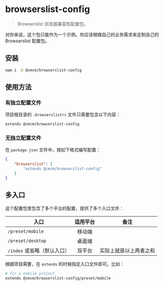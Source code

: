 # browserslist-config

> Browserslist 浏览器兼容性配置包。

对你来说，这个包只能作为一个示例。你应该根据自己的业务需求来定制自己的 Browserslist 配置包。

## 安装

```sh
npm i -D @cmcm/browserslist-config
```

## 使用方法

### 有独立配置文件

项目根目录的 `.browserslistrc` 文件只需要包含以下内容：

```sh
extends @cmcm/browserslist-config
```

### 无独立配置文件

在 `package.json` 文件中，按如下格式编写配置：

```json
{
	"browserslist": [
		"extends @cmcm/browserslist-config"
	]
}
```

## 多入口

这个配置包里包含了多个平台的配置，提供了多个入口文件：

入口 | 适用平台 | 备注
---|:---:|---
`/preset/mobile` | 移动端 |
`/preset/desktop` | 桌面端 |
`/index` 或省略（默认入口） | 双平台 | 实际上就是以上两者之和

根据项目需要，在 `extends` 的时候指定入口文件即可。比如：

```sh
# for a mobile project
extends @cmcm/browserslist-config/preset/mobile
```
